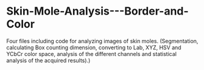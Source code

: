 # Skin-Mole-Analysis---Border-and-Color
Four files including code for analyzing images of skin moles. (Segmentation, calculating Box counting dimension, converting to Lab, XYZ, HSV and YCbCr color space, analysis of the different channels and statistical analysis of the acquired results).)
